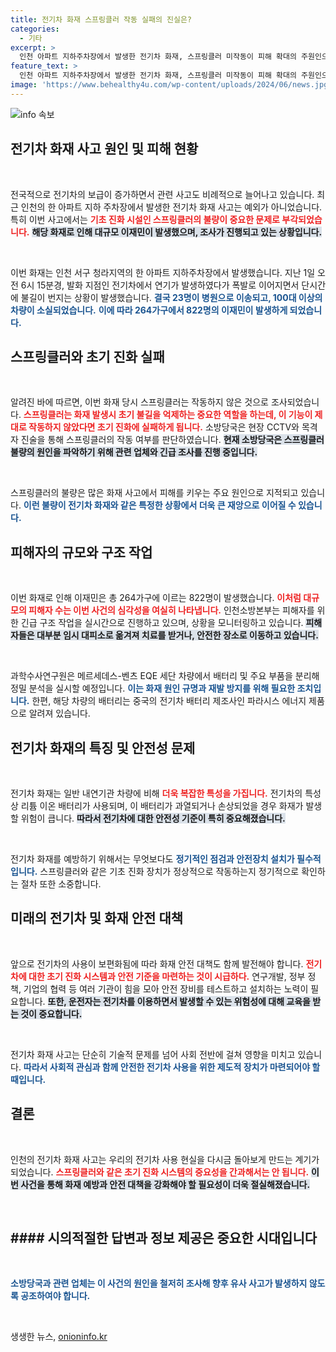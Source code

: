 ```yaml
---
title: 전기차 화재 스프링클러 작동 실패의 진실은?
categories:
  - 기타
excerpt: >
  인천 아파트 지하주차장에서 발생한 전기차 화재, 스프링클러 미작동이 피해 확대의 주원인으로 지목되고 있습니다. 822명의 이재민과 100대 이상의 차량 전소, 과연 원인은 무엇일까요? 조사 결과가 곧 발표됩니다!
feature_text: >
  인천 아파트 지하주차장에서 발생한 전기차 화재, 스프링클러 미작동이 피해 확대의 주원인으로 지목되고 있습니다. 822명의 이재민과 100대 이상의 차량 전소, 과연 원인은 무엇일까요? 조사 결과가 곧 발표됩니다!
image: 'https://www.behealthy4u.com/wp-content/uploads/2024/06/news.jpg'
---
```


<p><img src="https://www.behealthy4u.com/wp-content/uploads/2024/06/news.jpg" alt="info 속보" /></p>

<h2 data-ke-size="size26">전기차 화재 사고 원인 및 피해 현황</h2>

<p data-ke-size="size16">&nbsp;</p>

<p>전국적으로 전기차의 보급이 증가하면서 관련 사고도 비례적으로 늘어나고 있습니다. 최근 인천의 한 아파트 지하 주차장에서 발생한 전기차 화재 사고는 예외가 아니었습니다. 특히 이번 사고에서는 <b><span style="color: #ee2323;">기초 진화 시설인 스프링클러의 불량이 중요한 문제로 부각되었습니다.</span></b> <b><span style="background-color: #21538527;">해당 화재로 인해 대규모 이재민이 발생했으며, 조사가 진행되고 있는 상황입니다.</span></b></p>

<p data-ke-size="size16">&nbsp;</p>

<p>이번 화재는 인천 서구 청라지역의 한 아파트 지하주차장에서 발생했습니다. 지난 1일 오전 6시 15분경, 발화 지점인 전기차에서 연기가 발생하였다가 폭발로 이어지면서 단시간에 불길이 번지는 상황이 발생했습니다. <b><span style="color: #1a5490;">결국 23명이 병원으로 이송되고, 100대 이상의 차량이 소실되었습니다.</span></b> <b><span style="color: #1a5490;">이에 따라 264가구에서 822명의 이재민이 발생하게 되었습니다.</span></b></p>

<h2 data-ke-size="size26">스프링클러와 초기 진화 실패</h2>

<p data-ke-size="size16">&nbsp;</p>

<p>알려진 바에 따르면, 이번 화재 당시 스프링클러는 작동하지 않은 것으로 조사되었습니다. <b><span style="color: #ee2323;">스프링클러는 화재 발생시 초기 불길을 억제하는 중요한 역할을 하는데, 이 기능이 제대로 작동하지 않았다면 초기 진화에 실패하게 됩니다.</span></b> 소방당국은 현장 CCTV와 목격자 진술을 통해 스프링클러의 작동 여부를 판단하였습니다. <b><span style="background-color: #21538527;">현재 소방당국은 스프링클러 불량의 원인을 파악하기 위해 관련 업체와 긴급 조사를 진행 중입니다.</span></b></p>

<p data-ke-size="size16">&nbsp;</p>

<p>스프링클러의 불량은 많은 화재 사고에서 피해를 키우는 주요 원인으로 지적되고 있습니다. <b><span style="color: #1a5490;">이런 불량이 전기차 화재와 같은 특정한 상황에서 더욱 큰 재앙으로 이어질 수 있습니다.</span></b></p>

<h2 data-ke-size="size26">피해자의 규모와 구조 작업</h2>

<p data-ke-size="size16">&nbsp;</p>

<p>이번 화재로 인해 이재민은 총 264가구에 이르는 822명이 발생했습니다. <b><span style="color: #ee2323;">이처럼 대규모의 피해자 수는 이번 사건의 심각성을 여실히 나타냅니다.</span></b> 인천소방본부는 피해자를 위한 긴급 구조 작업을 실시간으로 진행하고 있으며, 상황을 모니터링하고 있습니다. <b><span style="background-color: #21538527;">피해자들은 대부분 임시 대피소로 옮겨져 치료를 받거나, 안전한 장소로 이동하고 있습니다.</span></b></p>

<p data-ke-size="size16">&nbsp;</p>

<p>과학수사연구원은 메르세데스-벤츠 EQE 세단 차량에서 배터리 및 주요 부품을 분리해 정밀 분석을 실시할 예정입니다. <b><span style="color: #1a5490;">이는 화재 원인 규명과 재발 방지를 위해 필요한 조치입니다.</span></b> 한편, 해당 차량의 배터리는 중국의 전기차 배터리 제조사인 파라시스 에너지 제품으로 알려져 있습니다.</p>

<h2 data-ke-size="size26">전기차 화재의 특징 및 안전성 문제</h2>

<p data-ke-size="size16">&nbsp;</p>

<p>전기차 화재는 일반 내연기관 차량에 비해 <b><span style="color: #ee2323;">더욱 복잡한 특성을 가집니다.</span></b> 전기차의 특성상 리튬 이온 배터리가 사용되며, 이 배터리가 과열되거나 손상되었을 경우 화재가 발생할 위험이 큽니다. <b><span style="background-color: #21538527;">따라서 전기차에 대한 안전성 기준이 특히 중요해졌습니다.</span></b></p>

<p data-ke-size="size16">&nbsp;</p>

<p>전기차 화재를 예방하기 위해서는 무엇보다도 <b><span style="color: #1a5490;">정기적인 점검과 안전장치 설치가 필수적입니다.</span></b> 스프링클러와 같은 기초 진화 장치가 정상적으로 작동하는지 정기적으로 확인하는 절차 또한 소중합니다.</p>

<h2 data-ke-size="size26">미래의 전기차 및 화재 안전 대책</h2>

<p data-ke-size="size16">&nbsp;</p>

<p>앞으로 전기차의 사용이 보편화됨에 따라 화재 안전 대책도 함께 발전해야 합니다. <b><span style="color: #ee2323;">전기차에 대한 초기 진화 시스템과 안전 기준을 마련하는 것이 시급하다.</span></b> 연구개발, 정부 정책, 기업의 협력 등 여러 기관이 힘을 모아 안전 장비를 테스트하고 설치하는 노력이 필요합니다. <b><span style="background-color: #21538527;">또한, 운전자는 전기차를 이용하면서 발생할 수 있는 위험성에 대해 교육을 받는 것이 중요합니다.</span></b></p>

<p data-ke-size="size16">&nbsp;</p>

<p>전기차 화재 사고는 단순히 기술적 문제를 넘어 사회 전반에 걸쳐 영향을 미치고 있습니다. <b><span style="color: #1a5490;">따라서 사회적 관심과 함께 안전한 전기차 사용을 위한 제도적 장치가 마련되어야 할 때입니다.</span></b></p>

<h2 data-ke-size="size26">결론</h2>

<p data-ke-size="size16">&nbsp;</p>

<p>인천의 전기차 화재 사고는 우리의 전기차 사용 현실을 다시금 돌아보게 만드는 계기가 되었습니다. <b><span style="color: #ee2323;">스프링클러와 같은 초기 진화 시스템의 중요성을 간과해서는 안 됩니다.</span></b> <b><span style="background-color: #21538527;">이번 사건을 통해 화재 예방과 안전 대책을 강화해야 할 필요성이 더욱 절실해졌습니다.</span></b> <p data-ke-size="size16">&nbsp;</p><h2 data-ke-size="size26">#### 시의적절한 답변과 정보 제공은 중요한 시대입니다</h2> <p data-ke-size="size16">&nbsp;</p> <b><span style="color: #1a5490;">소방당국과 관련 업체는 이 사건의 원인을 철저히 조사해 향후 유사 사고가 발생하지 않도록 공조하여야 합니다.</span></b> <p data-ke-size="size16">&nbsp;</p></p>
생생한 뉴스, <a href="https://onioninfo.kr" rel="dofollow">onioninfo.kr</a>


